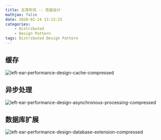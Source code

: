 ```yaml
---
title: 左耳听风 -- 性能设计
mathjax: false
date: 2020-02-14 13:13:23
categories:
    - Distributed
    - Design Pattern
tags: Distributed Design Pattern
---
```


## 缓存
![left-ear-performance-design-cache-compressed](https://left-ear-1253868755.cos.ap-nanjing.myqcloud.com/compressed/left-ear-performance-design-cache-compressed.png)

<!-- more -->

## 异步处理
![left-ear-performance-design-asynchronous-processing-compressed](https://left-ear-1253868755.cos.ap-nanjing.myqcloud.com/compressed/left-ear-performance-design-asynchronous-processing-compressed.png)

## 数据库扩展
![left-ear-performance-design-database-extension-compressed](https://left-ear-1253868755.cos.ap-nanjing.myqcloud.com/compressed/left-ear-performance-design-database-extension-compressed.png)
